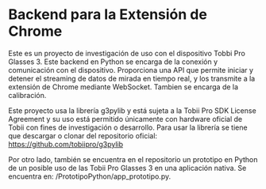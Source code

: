 # Backend para la Extensión de Chrome

Este es un proyecto de investigación de uso con el dispositivo Tobbi Pro Glasses 3. Este backend en Python se encarga de la conexión y comunicación con el dispositivo. Proporciona una API que permite iniciar y detener el streaming de datos de mirada en tiempo real, y los transmite a la extensión de Chrome mediante WebSocket. Tambien se encarga de la calibración.


Este proyecto usa la librería g3pylib y está sujeta a la Tobii Pro SDK License Agreement y su uso está permitido únicamente con hardware oficial de Tobii con fines de investigación o desarrollo. Para usar la librería se tiene que descargar o clonar del repositorio oficial: https://github.com/tobiipro/g3pylib

Por otro lado, también se encuentra en el repositorio un prototipo en Python de un posible uso de las Tobii Pro Glasses 3 en una aplicación nativa. Se encuentra en: /PrototipoPython/app_prototipo.py.

